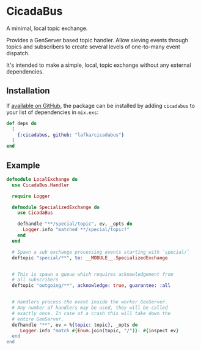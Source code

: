 # CicadaBus

A minimal, local topic exchange.

Provides a GenServer based topic handler. Allow sieving events through topics and
subscribers to create several levels of one-to-many event dispatch.
    
It's intended to make a simple, local, topic exchange without any external dependencies.


## Installation

If [available on GitHub](https://github.com/lafka/cicadabus), the package can be installed
by adding `cicadabus` to your list of dependencies in `mix.exs`:

```elixir
def deps do
  [
    {:cicadabus, github: "lafka/cicadabus"}
  ]
end
```


## Example


```elixir
defmodule LocalExchange do
  use CicadaBus.Handler

  require Logger

  defmodule SpecializedExchange do
    use CicadaBus

    defhandle "**/special/topic", ev, _opts do
      Logger.info "matched **/special/topic!"
    end
  end

  # Spawn a sub exchange processing events starting with `special/`
  deftopic "special/**", to: __MODULE__.SpecializedExchange


  # This is spawn a queue which requires acknowledgement from
  # all subscribers 
  deftopic "outgoing/**", acknowledge: true, guarantee: :all


  # Handlers process the event inside the worker GenServer.
  # Any number of handlers may be used, they will be called
  # exactly once. In case of a crash this will take down the
  # entire GenServer.
  defhandle "**", ev = %{topic: topic}, _opts do
     Logger.info "match #{Enum.join(topic, "/")}: #{inspect ev}
  end
end
```
